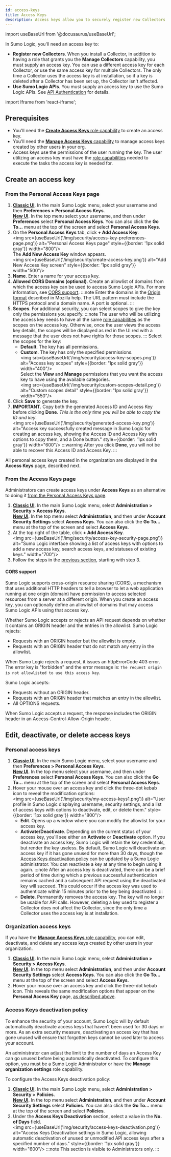 ```yaml
---
id: access-keys
title: Access Keys
description: Access keys allow you to securely register new Collectors or access Sumo Logic APIs.
---
```

import useBaseUrl from '@docusaurus/useBaseUrl';

In Sumo Logic, you'll need an access key to:

* **Register new Collectors**. When you install a Collector, in addition to having a role that grants you the **Manage Collectors** capability, you must supply an access key. You can use a different access key for each Collector, or use the same access key for multiple Collectors. The only time a Collector uses the access key is at installation, so if a key is deleted after a Collector has been set up, the Collector isn't affected.
* **Use Sumo Logic APIs**. You must supply an access key to use the Sumo Logic APIs. See [API Authentication](/docs/api/getting-started#authentication) for details.

import Iframe from 'react-iframe';

<!-- outdated
:::sumo Micro Lesson

Managing Access Keys (how to).

<Iframe url="https://www.youtube.com/embed/1UY7vQiJwQ4?rel=0"
        width="854px"
        height="480px"
        id="myId"
        className="video-container"
        display="initial"
        position="relative"
        allow="accelerometer; clipboard-write; encrypted-media; gyroscope; picture-in-picture"
        allowfullscreen
        />

:::
-->

## Prerequisites

* You'll need the [**Create Access Keys** role capability](/docs/manage/users-roles/roles/role-capabilities#security) to create an access key.
* You'll need the [**Manage Access Keys** capability](/docs/manage/users-roles/roles/role-capabilities#security) to manage access keys created by other users in your org.
* Access keys use the permissions of the user running the key. The user utilizing an access key must have the [role capabilities](/docs/manage/users-roles/roles/role-capabilities) needed to execute the tasks the access key is needed for. 

## Create an access key

### From the Personal Access Keys page

1. [**Classic UI**](/docs/get-started/sumo-logic-ui-classic). In the main Sumo Logic menu, select your username and then **Preferences > Personal Access Keys**.<br/>[**New UI**](/docs/get-started/sumo-logic-ui). In the top menu select your username, and then under **Preferences** select **Personal Access Keys**. You can also click the **Go To...** menu at the top of the screen and select **Personal Access Keys**.
1. On the **Personal Access Keys** tab, click **+ Add Access Key**.<br/><img src={useBaseUrl('/img/security/access-key-preferences-page.png')} alt="Personal Access Keys page" style={{border: '1px solid gray'}} width="800"/><br/>The **Add New Access Key** window appears.<br/><img src={useBaseUrl('/img/security/create-access-key.png')} alt="Add New Access Key screen" style={{border: '1px solid gray'}} width="500"/>
1. **Name**. Enter a name for your access key.  
1. **Allowed CORS Domains (optional)**. Create an allowlist of domains from which the access key can be used to access Sumo Logic APIs. For more information, see [CORS support](#cors-support). 
    :::note
    Enter the domains in the [Origin format](https://developer.mozilla.org/en-US/docs/Web/HTTP/Headers/Origin) described in Mozilla help. The URL pattern must include the HTTPS protocol and a domain name. A port is optional.
    :::
1. **Scopes**. For additional security, you can select scopes to give the key only the permissions you specify.
   :::note
   The user who will be utilizing the access key needs to have all the same [role capabilities](/docs/manage/users-roles/roles/role-capabilities) as the scopes on the access key. Otherwise, once the user views the access key details, the scopes will be displayed as red in the UI red with a message that the user does not have rights for those scopes.
   :::
   Select the scopes for the key:
    * **Default**. The key has all permissions.
    * **Custom**. The key has only the specified permissions. <br/><img src={useBaseUrl('/img/security/access-key-scopes.png')} alt="Access key scopes" style={{border: '1px solid gray'}} width="400"/><br/>Select the **View** and **Manage** permissions that you want the access key to have using the available categories.<br/><img src={useBaseUrl('/img/security/custom-scopes-detail.png')} alt="Custom scopes detail" style={{border: '1px solid gray'}} width="550"/>
1. Click **Save** to generate the key. 
1. **IMPORTANT**. Copy both the generated Access ID and Access Key before clicking **Done**. *This is the only time you will be able to copy the ID and key*.<br/><img src={useBaseUrl('/img/security/generated-access-key.png')} alt="Access key successfully created message in Sumo Logic for creating an access key, showing the Access ID and Access Key with options to copy them, and a Done button." style={{border: '1px solid gray'}} width="600"/>
   :::warning
   After you click **Done**, you will not be able to recover this Access ID and Access Key.
   :::

All personal access keys created in the organization are displayed in the **Access Keys** page, described next. 

### From the Access Keys page

Administrators can create access keys under **Access Keys** as an alternative to doing it [from the Personal Access Keys page](#from-the-personal-access-keys-page).

1. [**Classic UI**](/docs/get-started/sumo-logic-ui-classic). In the main Sumo Logic menu, select **Administration > Security > Access Keys**. <br/>[**New UI**](/docs/get-started/sumo-logic-ui). In the top menu select **Administration**, and then under **Account Security Settings** select **Access Keys**. You can also click the **Go To...** menu at the top of the screen and select **Access Keys**.
1. At the top right of the table, click **+ Add Access Key**. <br/><img src={useBaseUrl('/img/security/access-key-security-page.png')} alt="Sumo Logic interface showing a list of access keys with options to add a new access key, search access keys, and statuses of existing keys." width="700"/>
1. Follow the steps in the [previous section](#from-the-personal-access-keys-page), starting with step 3.

#### CORS support

Sumo Logic supports cross-origin resource sharing (CORS), a mechanism that uses additional HTTP headers to tell a browser to let a web application running at one origin (domain) have permission to access selected resources from a server at a different origin. When you create an access key, you can optionally define an allowlist of domains that may access Sumo Logic APIs using that access key. 

Whether Sumo Logic accepts or rejects an API request depends on whether it contains an ORIGIN header and the entries in the allowlist. Sumo Logic rejects:

* Requests with an ORIGIN header but the allowlist is empty.
* Requests with an ORIGIN header that do not match any entry in the allowlist.

When Sumo Logic rejects a request, it issues an httpErrorCode 403 error. The error key is "forbidden" and the error message is: `The request origin is not allowlisted to use this access key`.

Sumo Logic accepts:

* Requests without an ORIGIN header. 
* Requests with an ORIGIN header that matches an entry in the allowlist.
* All OPTIONS requests.

When Sumo Logic accepts a request, the response includes the ORIGIN header in
an Access-Control-Allow-Origin header.

## Edit, deactivate, or delete access keys

### Personal access keys

1. [**Classic UI**](/docs/get-started/sumo-logic-ui-classic). In the main Sumo Logic menu, select your username and then **Preferences > Personal Access Keys**.<br/>[**New UI**](/docs/get-started/sumo-logic-ui). In the top menu select your username, and then under **Preferences** select **Personal Access Keys**. You can also click the **Go To...** menu at the top of the screen and select **Personal Access Keys**.  
1. Hover your mouse over an access key and click the three-dot kebab icon to reveal the modification options:<br/><img src={useBaseUrl('/img/security/my-access-keys1.png')} alt="User profile in Sumo Logic displaying username, security settings, and a list of access keys with options to deactivate, edit, or delete them." style={{border: '1px solid gray'}} width="800"/>
   * **Edit**. Opens up a window where you can modify the allowlist for your access key.
   * **Activate/Deactivate**. Depending on the current status of your access key, you'll see either an **Activate** or **Deactivate** option. If you deactivate an access key, Sumo Logic will retain the key credentials, but render the key useless. By default, Sumo Logic will deactivate an access key if it has gone unused for more than 30 days, though the [Access Keys deactivation policy](#access-keys-deactivation-policy) can be updated by a Sumo Logic administrator. You can reactivate a key at any time to begin using it again.
     :::note
     After an access key is deactivated, there can be a brief period of time during which a previous successful authentication remains cached and a subsequent API request using the deactivated key will succeed. This could occur if the access key was used to authenticate within 15 minutes prior to the key being deactivated.
     :::
   * **Delete**. Permanently removes the access key. The key will no longer be usable for API calls. However, deleting a key used to register a Collector does not affect the Collector, since the only time a Collector uses the access key is at installation.

### Organization access keys

If you have the [**Manage Access Keys** role capability](/docs/manage/users-roles/roles/role-capabilities#security), you can edit, deactivate, and delete any access keys created by other users in your organization.

1. [**Classic UI**](/docs/get-started/sumo-logic-ui-classic). In the main Sumo Logic menu, select **Administration > Security > Access Keys**. <br/>[**New UI**](/docs/get-started/sumo-logic-ui). In the top menu select **Administration**, and then under **Account Security Settings** select **Access Keys**. You can also click the **Go To...** menu at the top of the screen and select **Access Keys**. 
1. Hover your mouse over an access key and click the three-dot kebab icon. This reveals the same modification options that appear on the **Personal Access Key** page, [as described above](#edit-deactivate-or-delete-access-keys).

### Access Keys deactivation policy

To enhance the security of your account, Sumo Logic will by default automatically deactivate access keys that haven’t been used for 30 days or more. As an extra security measure, deactivating an access key that has gone unused will ensure that forgotten keys cannot be used later to access your account.

An administrator can adjust the limit to the number of days an Access Key can go unused before being automatically deactivated. To configure this option, you must be a Sumo Logic Administrator or have the **Manage organization settings** role capability.

To configure the Access Keys deactivation policy:
1. [**Classic UI**](/docs/get-started/sumo-logic-ui-classic). In the main Sumo Logic menu, select **Administration > Security > Policies**. <br/>[**New UI**](/docs/get-started/sumo-logic-ui). In the top menu select **Administration**, and then under **Account Security Settings** select **Policies**. You can also click the **Go To...** menu at the top of the screen and select **Policies**. 
1. Under the **Access Keys Deactivation** section, select a value in the **No. of Days** field.<br/><img src={useBaseUrl('img/security/access-keys-deactivation.png')} alt="Access Keys Deactivation settings in Sumo Logic, allowing automatic deactivation of unused or unmodified API access keys after a specified number of days." style={{border: '1px solid gray'}} width="600"/>
    :::note
    This section is visible to Administrators only.
    :::
